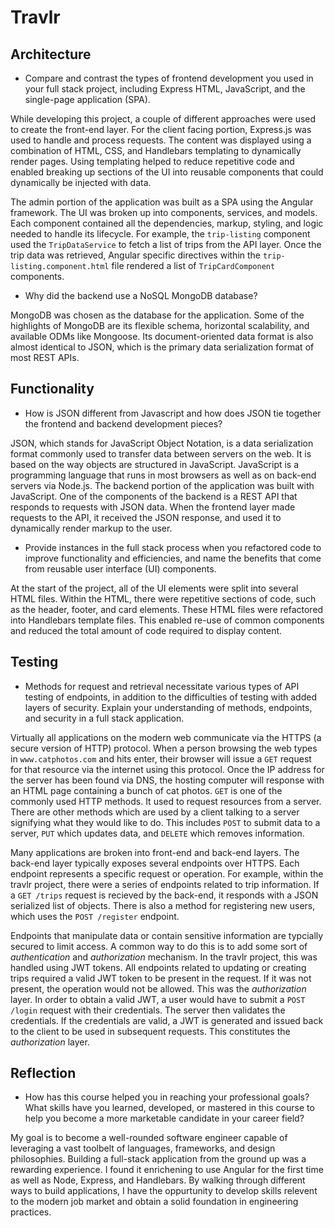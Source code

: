 # Travlr

## Architecture

- Compare and contrast the types of frontend development you used in your full stack project, including Express HTML, JavaScript, and the single-page application (SPA).

While developing this project, a couple of different approaches were used to create the front-end layer. For the client facing portion, Express.js was used to handle and process
requests. The content was displayed using a combination of HTML, CSS, and Handlebars templating to dynamically render pages. Using templating helped to reduce repetitive code
and enabled breaking up sections of the UI into reusable components that could dynamically be injected with data.

The admin portion of the application was built as a SPA using the Angular framework. The UI was broken up into components, services, and models. Each component contained
all the dependencies, markup, styling, and logic needed to handle its lifecycle. For example, the `trip-listing` component used the `TripDataService` to fetch a list of
trips from the API layer. Once the trip data was retrieved, Angular specific directives within the `trip-listing.component.html` file rendered a list of `TripCardComponent` components.

- Why did the backend use a NoSQL MongoDB database?

MongoDB was chosen as the database for the application. Some of the highlights of MongoDB are its flexible schema, horizontal scalability, and available ODMs like Mongoose.
Its document-oriented data format is also almost identical to JSON, which is the primary data serialization format of most REST APIs.

## Functionality

- How is JSON different from Javascript and how does JSON tie together the frontend and backend development pieces?

JSON, which stands for JavaScript Object Notation, is a data serialization format commonly used to transfer data between servers on the web.
It is based on the way objects are structured in JavaScript.
JavaScript is a programming language that runs in most browsers as well as on back-end servers via Node.js.
The backend portion of the application was built with JavaScript.
One of the components of the backend is a REST API that responds to requests with JSON data.
When the frontend layer made requests to the API, it received the JSON response, and used it to dynamically render markup to the user.

- Provide instances in the full stack process when you refactored code to improve functionality and efficiencies, and name the benefits that come from reusable user interface (UI) components.

At the start of the project, all of the UI elements were split into several HTML files. Within the HTML, there were repetitive sections of code, such as the header, footer, and card elements.
These HTML files were refactored into Handlebars template files. This enabled re-use of common components and reduced the total amount of code required to display content.

## Testing

- Methods for request and retrieval necessitate various types of API testing of endpoints, in addition to the difficulties of testing with added layers of security. Explain your understanding of methods, endpoints, and security in a full stack application.

Virtually all applications on the modern web communicate via the HTTPS (a secure version of HTTP) protocol. When a person browsing the web types in `www.catphotos.com` and hits enter,
their browser will issue a `GET` request for that resource via the internet using this protocol. Once the IP address for the server has been found via DNS, the hosting computer will response with an HTML page
containing a bunch of cat photos.
`GET` is one of the commonly used HTTP methods. It used to request resources from a server.
There are other methods which are used by a client talking to a server signifying what they would like to do.
This includes `POST` to submit data to a server, `PUT` which updates data, and `DELETE` which removes information.

Many applications are broken into front-end and back-end layers. The back-end layer typically exposes several endpoints over HTTPS. Each endpoint represents
a specific request or operation. For example, within the travlr project, there were a series of endpoints related to trip information.
If a `GET /trips` request is recieved by the back-end, it responds with a JSON serialized list of objects. There is also a method for registering new users, which uses
the `POST /register` endpoint.

Endpoints that manipulate data or contain sensitive information are typcially secured to limit access. A common way to do this is to add some sort of *authentication* and *authorization* mechanism.
In the travlr project, this was handled using JWT tokens. All endpoints related to updating or creating trips required a valid JWT token to be present in the request.
If it was not present, the operation would not be allowed. This was the *authorization* layer.
In order to obtain a valid JWT, a user would have to submit a `POST /login` request with their credentials. The server then validates the credentials.
If the credentials are valid, a JWT is generated and issued back to the client to be used in subsequent requests.
This constitutes the *authorization* layer.

## Reflection

- How has this course helped you in reaching your professional goals? What skills have you learned, developed, or mastered in this course to help you become a more marketable candidate in your career field?

My goal is to become a well-rounded software engineer capable of leveraging a vast toolbelt of languages, frameworks, and design philosophies.
Building a full-stack application from the ground up was a rewarding experience. I found it enrichening to use Angular for the first time as well as Node, Express, and Handlebars.
By walking through different ways to build applications, I have the oppurtunity to develop skills relevent to the modern job market and obtain a solid foundation
in engineering practices.

